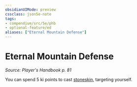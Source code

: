 ```yaml
---
obsidianUIMode: preview
cssclass: json5e-note
tags:
- compendium/src/5e/phb
- optional-feature/ed
aliases: ["Eternal Mountain Defense"]
---
```

# Eternal Mountain Defense
*Source: Player's Handbook p. 81* 

You can spend 5 ki points to cast [stoneskin](/compendium/spells/stoneskin.md), targeting yourself.